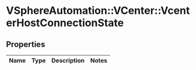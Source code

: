 # VSphereAutomation::VCenter::VcenterHostConnectionState

## Properties
Name | Type | Description | Notes
------------ | ------------- | ------------- | -------------


